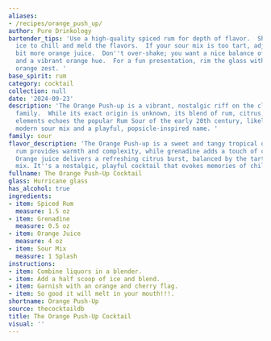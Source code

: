 ```yaml
---
aliases:
- /recipes/orange_push_up/
author: Pure Drinkology
bartender_tips: 'Use a high-quality spiced rum for depth of flavor.  Shake hard with
  ice to chill and meld the flavors.  If your sour mix is too tart, adjust with a
  bit more orange juice.  Don''t over-shake; you want a nice balance of creamy texture
  and a vibrant orange hue.  For a fun presentation, rim the glass with sugar and
  orange zest. '
base_spirit: rum
category: cocktail
collection: null
date: '2024-09-23'
description: 'The Orange Push-up is a vibrant, nostalgic riff on the classic Sour
  family.  While its exact origin is unknown, its blend of rum, citrus, and sweet
  elements echoes the popular Rum Sour of the early 20th century, likely adapted with
  modern sour mix and a playful, popsicle-inspired name. '
family: sour
flavor_description: 'The Orange Push-up is a sweet and tangy tropical delight. Spiced
  rum provides warmth and complexity, while grenadine adds a touch of cherry sweetness.
  Orange juice delivers a refreshing citrus burst, balanced by the tartness of sour
  mix. It''s a nostalgic, playful cocktail that evokes memories of childhood treats. '
fullname: The Orange Push-Up Cocktail
glass: Hurricane glass
has_alcohol: true
ingredients:
- item: Spiced Rum
  measure: 1.5 oz
- item: Grenadine
  measure: 0.5 oz
- item: Orange Juice
  measure: 4 oz
- item: Sour Mix
  measure: 1 Splash
instructions:
- item: Combine liquors in a blender.
- item: Add a half scoop of ice and blend.
- item: Garnish with an orange and cherry flag.
- item: So good it will melt in your mouth!!!.
shortname: Orange Push-Up
source: thecocktaildb
title: The Orange Push-Up Cocktail
visual: ''
---
```



